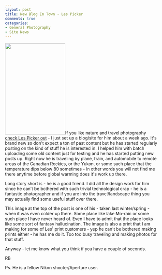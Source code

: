 ```yaml
---
layout: post
title: New Blog In Town - Les Picker
comments: true
categories:
- General Photography
- Site News
---
```

<a rel="prettyPhoto" href="http://photo.rwboyer.com/wp-content/uploads/2010/08/LAP3736-cool2.jpg"><img class="alignleft size-medium wp-image-2099" title="_LAP3736-cool" src="http://photo.rwboyer.com/wp-content/uploads/2010/08/LAP3736-cool2-199x300.jpg" alt="" width="199" height="300" /></a>If you like nature and travel photography <a href="http://blog.lesterpickerphoto.com/">check Les Picker out</a> - I just set up a blog/site for him about a week ago. It's brand new so don't expect a ton of past content but he has started regularly posting on the kind of stuff he is interested in. I helped him with batch uploading some old content just for testing and he has started putting new posts up. Right now he is traveling by plane, train, and automobile to remote areas of the Canadian Rockies, or the Yukon, or some such place that the temperature dips below 80 sometimes - In other words you will not find me there anytime before global warming does it's work up there.

Long story short is - he is a good friend. I did all the design work for him since he can't be bothered with such trivial technological crap - he is a fantastic photographer and if you are into the travel/landscape thing you may actually find some useful stuff over there.

This image at the top of the post is one of his - taken last winter/spring - when it was even colder up there. Some place like lake Mo-rain or some such place I have never heard of. Even I have to admit that the place looks like some sort of fantasy hallucination. The image is also a print that I am making for some of Les' print customers - yep he can't be bothered making prints either - he has me do it. Too too busy traveling and making photos for that stuff.

Anyway - let me know what you think if you have a couple of seconds.

RB

Ps. He is a fellow Nikon shooter/Aperture user.